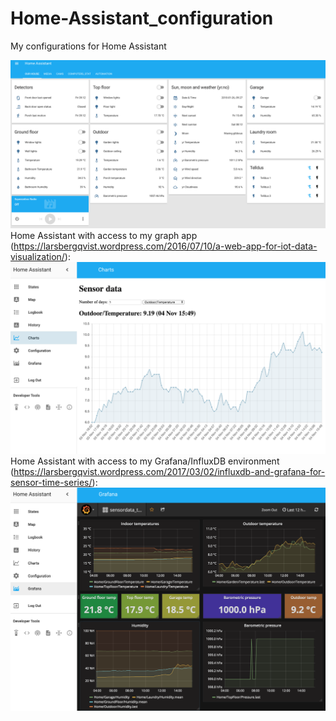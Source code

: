 # Home-Assistant_configuration
My configurations for Home Assistant

![Alt text](https://github.com/LarsBergqvist/Home-Assistant_configuration/blob/master/screenshot_states4.png?raw=true "Home Assistant")
Home Assistant with access to my graph app (https://larsbergqvist.wordpress.com/2016/07/10/a-web-app-for-iot-data-visualization/):
![Alt text](https://github.com/LarsBergqvist/Home-Assistant_configuration/blob/master/screenshot_graph.png?raw=true "My graph app")
Home Assistant with access to my Grafana/InfluxDB environment (https://larsbergqvist.wordpress.com/2017/03/02/influxdb-and-grafana-for-sensor-time-series/):
![Alt text](https://github.com/LarsBergqvist/Home-Assistant_configuration/blob/master/screenshot_grafana.png?raw=true "Access Grafana from Home Assistant")

